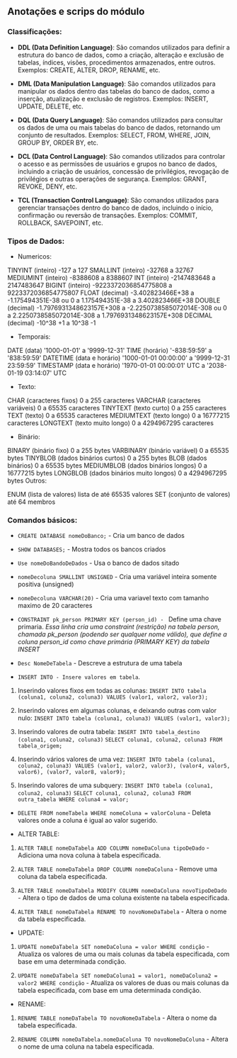 ## Anotações e scrips do módulo

### Classificações:
* **DDL (Data Definition Language)**: São comandos utilizados para definir a estrutura do banco de dados, como a criação, alteração e exclusão de tabelas, índices, visões, procedimentos armazenados, entre outros. Exemplos: CREATE, ALTER, DROP, RENAME, etc.

* **DML (Data Manipulation Language)**: São comandos utilizados para manipular os dados dentro das tabelas do banco de dados, como a inserção, atualização e exclusão de registros. Exemplos: INSERT, UPDATE, DELETE, etc.

* **DQL (Data Query Language)**: São comandos utilizados para consultar os dados de uma ou mais tabelas do banco de dados, retornando um conjunto de resultados. Exemplos: SELECT, FROM, WHERE, JOIN, GROUP BY, ORDER BY, etc.

* **DCL (Data Control Language)**: São comandos utilizados para controlar o acesso e as permissões de usuários e grupos no banco de dados, incluindo a criação de usuários, concessão de privilégios, revogação de privilégios e outras operações de segurança. Exemplos: GRANT, REVOKE, DENY, etc.

* **TCL (Transaction Control Language)**: São comandos utilizados para gerenciar transações dentro do banco de dados, incluindo o início, confirmação ou reversão de transações. Exemplos: COMMIT, ROLLBACK, SAVEPOINT, etc.

### Tipos de Dados:

* Numericos:

TINYINT (inteiro) -127 a 127 
SMALLINT (inteiro) -32768 a 32767
MEDIUMINT (inteiro) -8388608 a 8388607
INT (inteiro) -2147483648 a 2147483647
BIGINT (inteiro) -9223372036854775808 a 9223372036854775807
FLOAT (decimal) -3.402823466E+38 a -1.175494351E-38 ou 0 a 1.175494351E-38 a 3.402823466E+38
DOUBLE (decimal) -1.7976931348623157E+308 a -2.2250738585072014E-308 ou 0 a 2.2250738585072014E-308 a 1.7976931348623157E+308
DECIMAL (decimal) -10^38 +1 a 10^38 -1

* Temporais:

DATE (data) '1000-01-01' a '9999-12-31'
TIME (horário) '-838:59:59' a '838:59:59'
DATETIME (data e horário) '1000-01-01 00:00:00' a '9999-12-31 23:59:59'
TIMESTAMP (data e horário) '1970-01-01 00:00:01' UTC a '2038-01-19 03:14:07' UTC

* Texto:

CHAR (caracteres fixos) 0 a 255 caracteres
VARCHAR (caracteres variáveis) 0 a 65535 caracteres
TINYTEXT (texto curto) 0 a 255 caracteres
TEXT (texto) 0 a 65535 caracteres
MEDIUMTEXT (texto longo) 0 a 16777215 caracteres
LONGTEXT (texto muito longo) 0 a 4294967295 caracteres

* Binário:

BINARY (binário fixo) 0 a 255 bytes
VARBINARY (binário variável) 0 a 65535 bytes
TINYBLOB (dados binários curtos) 0 a 255 bytes
BLOB (dados binários) 0 a 65535 bytes
MEDIUMBLOB (dados binários longos) 0 a 16777215 bytes
LONGBLOB (dados binários muito longos) 0 a 4294967295 bytes
Outros:

ENUM (lista de valores) lista de até 65535 valores
SET (conjunto de valores) até 64 membros



### Comandos básicos:
* `CREATE DATABASE nomeDoBanco;` - Cria um banco de dados

* `SHOW DATABASES;` - Mostra todos os bancos criados

* `Use nomeDoBandoDeDados` - Usa o banco de dados sitado 

*  `nomeDecoluna SMALLINT UNSIGNED` - Cria uma variável inteira somente positiva (unsigned)

* `nomeDecoluna VARCHAR(20)` - Cria uma variavel texto com tamanho maximo de 20 caracteres

* `CONSTRAINT pk_person PRIMARY KEY (person_id) - ` Define uma chave primaria. *Essa linha cria uma constraint (restrição) na tabela person, chamada pk_person (podendo ser qualquer nome válido), que define a coluna person_id como chave primária (PRIMARY KEY) da tabela INSERT*
* `Desc NomeDeTabela` - Descreve a estrutura de uma tabela

* `INSERT INTO - Insere valores em tabela`.
1. Inserindo valores fixos em todas as colunas:
    `INSERT INTO tabela (coluna1, coluna2, coluna3) VALUES (valor1, valor2, valor3);` 

2. Inserindo valores em algumas colunas, e deixando outras com valor nulo:
`INSERT INTO tabela (coluna1, coluna3) VALUES (valor1, valor3);`

3. Inserindo valores de outra tabela:
`INSERT INTO tabela_destino (coluna1, coluna2, coluna3)`
`SELECT coluna1, coluna2, coluna3 FROM tabela_origem;`

4. Inserindo vários valores de uma vez:
`INSERT INTO tabela (coluna1, coluna2, coluna3) VALUES (valor1, valor2, valor3), (valor4, valor5, valor6), (valor7, valor8, valor9);`

5. Inserindo valores de uma subquery:
`INSERT INTO tabela (coluna1, coluna2, coluna3)`
`SELECT coluna1, coluna2, coluna3 FROM outra_tabela WHERE coluna4 = valor;`

* `DELETE FROM nomeTabela WHERE nomeColuna = valorColuna` - Deleta valores onde a coluna é igual ao valor sugerido. 

* ALTER TABLE:

1. `ALTER TABLE nomeDaTabela ADD COLUMN nomeDaColuna tipoDeDado` - Adiciona uma nova coluna à tabela especificada.

2. `ALTER TABLE nomeDaTabela DROP COLUMN nomeDaColuna` - Remove uma coluna da tabela especificada.

3. `ALTER TABLE nomeDaTabela MODIFY COLUMN nomeDaColuna novoTipoDeDado` - Altera o tipo de dados de uma coluna existente na tabela especificada.

3. `ALTER TABLE nomeDaTabela RENAME TO novoNomeDaTabela` - Altera o nome da tabela especificada.

* UPDATE:

1. `UPDATE nomeDaTabela SET nomeDaColuna = valor WHERE condição` - Atualiza os valores de uma ou mais colunas da tabela especificada, com base em uma determinada condição.

2. `UPDATE nomeDaTabela SET nomeDaColuna1 = valor1, nomeDaColuna2 = valor2 WHERE condição` - Atualiza os valores de duas ou mais colunas da tabela especificada, com base em uma determinada condição.

* RENAME:

1. `RENAME TABLE nomeDaTabela TO novoNomeDaTabela` - Altera o nome da tabela especificada.

2. `RENAME COLUMN nomeDaTabela.nomeDaColuna TO novoNomeDaColuna` - Altera o nome de uma coluna na tabela especificada.

